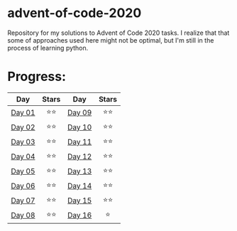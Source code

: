 # advent-of-code-2020
Repository for my solutions to Advent of Code 2020 tasks. I realize that that some of approaches used here might not be optimal, but I'm still in the process of learning python.

# Progress:
| Day                                            | Stars | Day                                            | Stars |
| -----------------------------------------------|:-----:| -----------------------------------------------|:-----:|
| [Day 01](https://adventofcode.com/2020/day/1)   | ⭐⭐ |[Day 09](https://adventofcode.com/2020/day/9)    |  ⭐⭐ |
| [Day 02](https://adventofcode.com/2020/day/2)   | ⭐⭐ |[Day 10](https://adventofcode.com/2020/day/10)   |  ⭐⭐ |
| [Day 03](https://adventofcode.com/2020/day/3)   | ⭐⭐ |[Day 11](https://adventofcode.com/2020/day/11)   |  ⭐⭐ |
| [Day 04](https://adventofcode.com/2020/day/4)   | ⭐⭐ |[Day 12](https://adventofcode.com/2020/day/12)   |  ⭐⭐ |
| [Day 05](https://adventofcode.com/2020/day/5)   | ⭐⭐ |[Day 13](https://adventofcode.com/2020/day/13)   |  ⭐⭐ |
| [Day 06](https://adventofcode.com/2020/day/6)   | ⭐⭐ |[Day 14](https://adventofcode.com/2020/day/14)   |  ⭐⭐ |
| [Day 07](https://adventofcode.com/2020/day/7)   | ⭐⭐ |[Day 15](https://adventofcode.com/2020/day/15)   |  ⭐⭐ |
| [Day 08](https://adventofcode.com/2020/day/8)   | ⭐⭐ |[Day 16](https://adventofcode.com/2020/day/15)   |  ⭐ |
